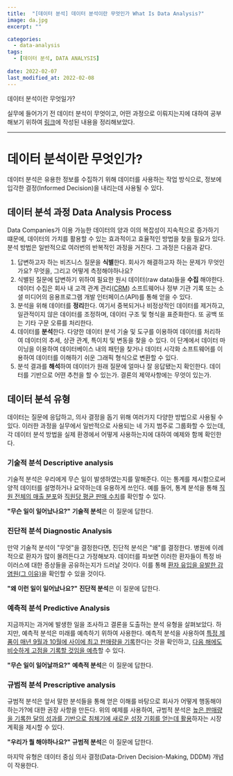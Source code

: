 ```yaml
---
title:  "[데이터 분석] 데이터 분석이란 무엇인가 What Is Data Analysis?"
image: da.jpg
excerpt: ""

categories:
  - data-analysis
tags:
  - [데이터 분석, DATA ANALYSIS]
 
date: 2022-02-07
last_modified_at: 2022-02-08
---
```


데이터 분석이란 무엇일가? 

실무에 들어가기 전 데이터 분석이 무엇이고, 어떤 과정으로 이뤄지는지에 대하여 공부해보기 위하여 [링크](https://www.coursera.org/articles/what-is-data-analysis-with-examples)에 작성된 내용을 정리해보았다.

---

# 데이터 분석이란 무엇인가?
데이터 분석은 유용한 정보를 수집하기 위해 데이터를 사용하는 작업 방식으로, 정보에 입각한 결정(Informed Decision)을 내리는데 사용될 수 있다.

## 데이터 분석 과정 Data Analysis Process
Data Companies가 이용 가능한 데이터의 양과 이의 복잡성이 지속적으로 증가하기 떄문에, 데이터의 가치를 활용할 수 있는 효과적이고 효율적인 방법을 찾을 필요가 있다. 분석 방법은 일반적으로 여러번의 반복적인 과정을 거친다. 그 과정은 다음과 같다.

1. 답변하고자 하는 비즈니스 질문을 **식별**한다. 회사가 해결하고자 하는 문제가 무엇인가요? 무엇을, 그리고 어떻게 측정해야하나요?
2. 식별된 질문에 답변하기 위하여 필요한 원시 데이터(raw data)들을 **수집** 해야한다. 데이터 수집은 회사 내 고객 관계 관리([CRM](https://www.oracle.com/kr/cx/what-is-crm/)) 소프트웨어나 정부 기관 기록 또는 소셜 미디어의 응용프로그램 개발 인터페이스(API)를 통해 얻을 수 있다.
3. 분석을 위해 데이터를 **정리**한다. 여기서 중복되거나 비정상적인 데이터를 제거하고, 일관적이지 않은 데이터를 조정하며, 데이터 구조 및 형식을 표준화한다. 또 공백 또는 기타 구문 오류를 처리한다.
4. 데이터를 **분석**한다. 다양한 데이터 분석 기술 및 도구를 이용하여 데이터를 처리하여 데이터의 추세, 상관 관계, 특이치 및 변동을 찾을 수 있다. 이 단계에서 데이터 마이닝을 이용하여 데이터베이스 내의 패턴을 찾거나 데이터 시각화 소프트웨어를 이용하여 데이터를 이해하기 쉬운 그래픽 형식으로 변환할 수 있다.
5. 분석 결과를 **해석**하여 데이터가 원래 질문에 얼마나 잘 응답됐는지 확인한다. 데이터를 기반으로 어떤 추천을 할 수 있는가. 결론의 제약사항에는 무엇이 있는가.

## 데이터 분석 유형
데이터는 질문에 응답하고, 의사 결정을 돕기 위해 여러가지 다양한 방법으로 사용될 수 있다. 이러한 과정을 실무에서 일반적으로 사용되는 네 가지 범주로 그룹화할 수 있는데, 각 데이터 분석 방법을 실제 환경에서 어떻게 사용하는지에 대하여 예제와 함께 확인한다.

### 기술적 분석 Descriptive analysis
기술적 분석은 우리에게 무슨 일이 발생하였는지를 말해준다. 이는 통계를 제시함으로써 양적 데이터를 설명하거나 요약하는데 유용하게 쓰인다. 예를 들어, 통계 분석을 통해 <u>직원 전체의 매출 분포</u>와 <u>직원당 평균 판매 수치</u>를 확인할 수 있다.

**"무슨 일이 일어났나요?"** **기술적 분석**은 이 질문에 답한다.

### 진단적 분석 Diagnostic Analysis
만약 기술적 분석이 "무엇"을 결정한다면, 진단적 분석은 "왜"를 결정한다. 병원에 이례적으로 환자가 많이 몰려든다고 가정해보자. 데이터를 파보면 이러한 환자들이 특정 바이러스에 대한 증상들을 공유하는지가 드러날 것이다. 이를 통해 <u>환자 유입을 유발한 감염원(그 이유)</u>을 확인할 수 있을 것이다.

**"왜 이런 일이 일어났나요?"** **진단적 분석**은 이 질문에 답한다.

### 예측적 분석 Predictive Analysis
지금까지는 과거에 발생한 일을 조사하고 결론을 도출하는 분석 유형을 살펴보았다. 하지만, 예측적 분석은 미래를 예측하기 위하여 사용한다. 예측적 분석을 사용하여 <u>특정 제품이 매년 9월과 10월에 사이에 최고 판매량을 기록</u>한다는 것을 확인하고, <u>다음 해에도 비슷하게 고점을 기록할 것임을 예측</u>할 수 있다.

**"무슨 일이 일어날까요?"** **예측적 분석**은 이 질문에 답한다.

### 규범적 분석 Prescriptive analysis
규범적 분석은 앞서 말한 분석들을 통해 얻은 이해를 바탕으로 회사가 어떻게 행동해야하는가?에 대한 권장 사항을 만든다. 위의 예제를 사용하여, 규범적 분석은 <u>높은 판매량을 기록한 달의 성과를 기반으로 침체기에 새로운 성장 기회를 얻는데 활용</u>하자는 시장 계획을 제시할 수 있다.

**"우리가 뭘 해야하나요?"** **규범적 분석**은 이 질문에 답한다.

마지막 유형은 데이터 중심 의사 결정(Data-Driven Decision-Making, DDDM) 개념이 작용한다.
